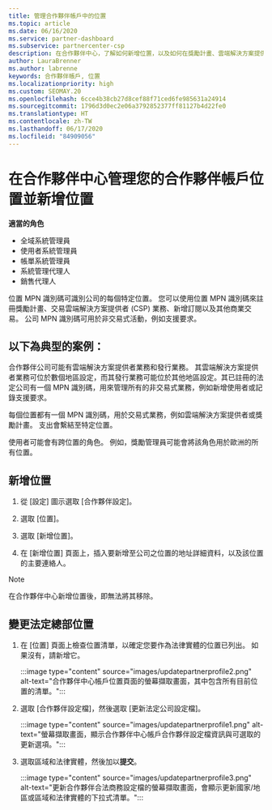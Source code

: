 ```yaml
---
title: 管理合作夥伴帳戶中的位置
ms.topic: article
ms.date: 06/16/2020
ms.service: partner-dashboard
ms.subservice: partnercenter-csp
description: 在合作夥伴中心，了解如何新增位置，以及如何在獎勵計畫、雲端解決方案提供者業務、訂閱和其他交易中使用 MPN 識別碼。
author: LauraBrenner
ms.author: labrenne
keywords: 合作夥伴帳戶, 位置
ms.localizationpriority: high
ms.custom: SEOMAY.20
ms.openlocfilehash: 6cce4b38cb27d8cef88f71ced6fe985631a24914
ms.sourcegitcommit: 1796d3d0ec2e06a3792852377ff81127b4d22fe0
ms.translationtype: HT
ms.contentlocale: zh-TW
ms.lasthandoff: 06/17/2020
ms.locfileid: "84909056"
---
```

# <a name="manage-your-partner-account-locations-in-partner-center-and-add-a-new-location"></a>在合作夥伴中心管理您的合作夥伴帳戶位置並新增位置

**適當的角色**
- 全域系統管理員
- 使用者系統管理員
- 帳單系統管理員
- 系統管理代理人
- 銷售代理人

位置 MPN 識別碼可識別公司的每個特定位置。 您可以使用位置 MPN 識別碼來註冊獎勵計畫、交易雲端解決方案提供者 (CSP) 業務、新增訂閱以及其他商業交易。 公司 MPN 識別碼可用於非交易式活動，例如支援要求。

## <a name="the-following-is-a-typical-scenario"></a>以下為典型的案例：

合作夥伴公司可能有雲端解決方案提供者業務和發行業務。 其雲端解決方案提供者業務可位於數個地區設定，而其發行業務可能位於其他地區設定。其已註冊的法定公司有一個 MPN 識別碼，用來管理所有的非交易式業務，例如新增使用者或記錄支援要求。


每個位置都有一個 MPN 識別碼，用於交易式業務，例如雲端解決方案提供者或獎勵計畫。 支出會繫結至特定位置。

使用者可能會有跨位置的角色。 例如，獎勵管理員可能會將該角色用於歐洲的所有位置。

## <a name="to-add-a-location"></a>新增位置

1. 從 [設定] 圖示選取 [合作夥伴設定]。

2. 選取 [位置]。

3. 選取 [新增位置]。  

4. 在 [新增位置] 頁面上，插入要新增至公司之位置的地址詳細資料，以及該位置的主要連絡人。

> [!NOTE]
> 在合作夥伴中心新增位置後，即無法將其移除。

## <a name="change-legal-headquarters-location"></a>變更法定總部位置

1. 在 [位置] 頁面上檢查位置清單，以確定您要作為法律實體的位置已列出。 如果沒有，請新增它。

   :::image type="content" source="images/updatepartnerprofile2.png" alt-text="合作夥伴中心帳戶位置頁面的螢幕擷取畫面，其中包含所有目前位置的清單。":::

2. 選取 [合作夥伴設定檔]，然後選取 [更新法定公司設定檔]。

   :::image type="content" source="images/updatepartnerprofile1.png" alt-text="螢幕擷取畫面，顯示合作夥伴中心帳戶合作夥伴設定檔資訊與可選取的更新選項。":::

3. 選取區域和法律實體，然後加以**提交**。

   :::image type="content" source="images/updatepartnerprofile3.png" alt-text="更新合作夥伴合法商務設定檔的螢幕擷取畫面，會顯示更新國家/地區或區域和法律實體的下拉式清單。":::
